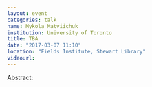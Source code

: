 ```yaml
---
layout: event
categories: talk
name: Mykola Matviichuk
institution: University of Toronto
title: TBA
date: "2017-03-07 11:10"
location: "Fields Institute, Stewart Library"
videourl: 
---
```

Abstract:
